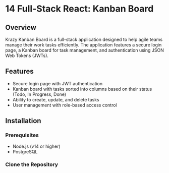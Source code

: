 # 14 Full-Stack React: Kanban Board

## Overview

Krazy Kanban Board is a full-stack application designed to help agile teams manage their work tasks efficiently. The application features a secure login page, a Kanban board for task management, and authentication using JSON Web Tokens (JWTs).

## Features

- Secure login page with JWT authentication
- Kanban board with tasks sorted into columns based on their status (Todo, In Progress, Done)
- Ability to create, update, and delete tasks
- User management with role-based access control

## Installation

### Prerequisites

- Node.js (v14 or higher)
- PostgreSQL

### Clone the Repository

